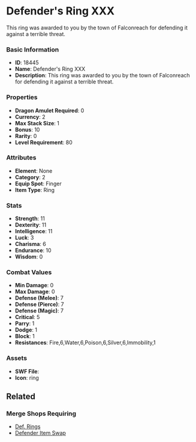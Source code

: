 # Defender's Ring XXX

This ring was awarded to you by the town of Falconreach for defending it against a terrible threat. 

### Basic Information

- **ID**: 18445
- **Name**: Defender&#039;s Ring XXX
- **Description**: This ring was awarded to you by the town of Falconreach for defending it against a terrible threat. 

### Properties

- **Dragon Amulet Required**: 0
- **Currency**: 2
- **Max Stack Size**: 1
- **Bonus**: 10
- **Rarity**: 0
- **Level Requirement**: 80

### Attributes

- **Element**: None
- **Category**: 2
- **Equip Spot**: Finger
- **Item Type**: Ring

### Stats

- **Strength**: 11
- **Dexterity**: 11
- **Intelligence**: 11
- **Luck**: 3
- **Charisma**: 6
- **Endurance**: 10
- **Wisdom**: 0

### Combat Values

- **Min Damage**: 0
- **Max Damage**: 0
- **Defense (Melee)**: 7
- **Defense (Pierce)**: 7
- **Defense (Magic)**: 7
- **Critical**: 5
- **Parry**: 1
- **Dodge**: 1
- **Block**: 1
- **Resistances**: Fire,6,Water,6,Poison,6,Silver,6,Immobility,1

### Assets

- **SWF File**: 
- **Icon**: ring

## Related

### Merge Shops Requiring

- [Def. Rings](../merge-shops/3-def-rings.md)
- [Defender Item Swap](../merge-shops/385-defender-item-swap.md)

